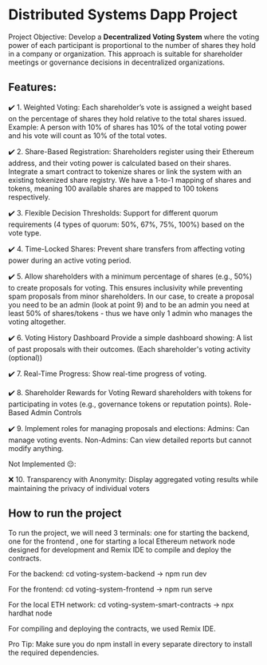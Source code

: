 # Distributed Systems Dapp Project

Project Objective:
Develop a **Decentralized Voting System** where the voting power of each participant is proportional to the number of shares they hold in a company or organization. This approach is suitable for shareholder meetings or governance decisions in decentralized organizations.

## Features:

✔️ 1. Weighted Voting:
     Each shareholder’s vote is assigned a weight based on the percentage of shares they hold relative to the total shares issued.
     Example: A person with 10% of shares has 10% of the total voting power and his vote will count as 10% of the total votes.

✔️ 2. Share-Based Registration:
     Shareholders register using their Ethereum address, and their voting power is calculated based on their shares. 
     Integrate a smart contract to tokenize shares or link the system with an existing tokenized share registry.
     We have a 1-to-1 mapping of shares and tokens, meaning 100 available shares are mapped to 100 tokens respectively.

✔️ 3. Flexible Decision Thresholds:
     Support for different quorum requirements (4 types of quorum: 50%, 67%, 75%, 100%) based on the vote type.

✔️ 4. Time-Locked Shares:
     Prevent share transfers from affecting voting power during an active voting period.

✔️ 5. Allow shareholders with a minimum percentage of shares (e.g., 50%) to create proposals for voting. This ensures inclusivity while preventing spam proposals from minor shareholders. In our case, to create a proposal you need to be an admin (look at point 9) and to be an admin you need at least 50% of shares/tokens - thus we have only 1 admin who manages the voting altogether.

✔️ 6. Voting History Dashboard
	Provide a simple dashboard showing:
	A list of past proposals with their outcomes.
	(Each shareholder's voting activity (optional))

✔️ 7. Real-Time Progress: Show real-time progress of voting.

✔️ 8. Shareholder Rewards for Voting
Reward shareholders with tokens for participating in votes (e.g., governance tokens or reputation points).
Role-Based Admin Controls

✔️ 9. Implement roles for managing proposals and elections:
     Admins: Can manage voting events.
     Non-Admins: Can view detailed reports but cannot modify anything.

Not Implemented 😔: 

❌ 10. Transparency with Anonymity:
     Display aggregated voting results while maintaining the privacy of individual voters



## How to run the project

To run the project, we will need 3 terminals: one for starting the backend, one for the frontend , one for starting a local Ethereum network node designed for development and Remix IDE to compile and deploy the contracts.

For the backend: cd voting-system-backend -> npm run dev

For the frontend: cd voting-system-frontend -> npm run serve

For the local ETH network: cd voting-system-smart-contracts -> npx hardhat node

For compiling and deploying the contracts, we used Remix IDE.

Pro Tip: Make sure you do npm install in every separate directory to install the required dependencies.